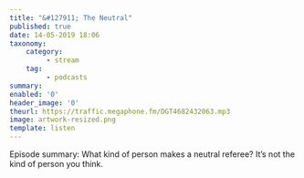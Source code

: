 ```yaml
---
title: "&#127911; The Neutral"
published: true
date: 14-05-2019 18:06
taxonomy:
    category:
         - stream
    tag:
         - podcasts
summary:
enabled: '0'
header_image: '0'
theurl: https://traffic.megaphone.fm/DGT4682432063.mp3
image: artwork-resized.png
template: listen
---
```

 
Episode summary: What kind of person makes a neutral referee? It’s not the kind of person you think.
